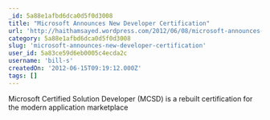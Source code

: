 ```yaml
---
_id: 5a88e1afbd6dca0d5f0d3008
title: "Microsoft Announces New Developer Certification"
url: 'http://haithamsayed.wordpress.com/2012/06/08/microsoft-announces-new-developer-certification/'
category: 5a88e1afbd6dca0d5f0d3008
slug: 'microsoft-announces-new-developer-certification'
user_id: 5a83ce59d6eb0005c4ecda2c
username: 'bill-s'
createdOn: '2012-06-15T09:19:12.000Z'
tags: []
---
```


Microsoft Certified Solution Developer (MCSD) is a rebuilt certification for the modern application marketplace
